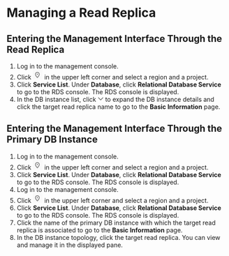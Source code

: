 # Managing a Read Replica<a name="rds_11_0015"></a>

## Entering the Management Interface Through the Read Replica<a name="section9490463201742"></a>

1.  Log in to the management console.
2.  Click  ![](figures/region.png)  in the upper left corner and select a region and a project.
3.  Click  **Service List**. Under  **Database**, click  **Relational Database Service**  to go to the RDS console. The RDS console is displayed.
4.  In the DB instance list, click  ![](figures/xiala.png)  to expand the DB instance details and click the target read replica name to go to the  **Basic Information**  page.

## Entering the Management Interface Through the Primary DB Instance<a name="section53740355201937"></a>

1.  Log in to the management console.
2.  Click  ![](figures/region.png)  in the upper left corner and select a region and a project.
3.  Click  **Service List**. Under  **Database**, click  **Relational Database Service**  to go to the RDS console. The RDS console is displayed.
4.  Log in to the management console.
5.  Click  ![](figures/region.png)  in the upper left corner and select a region and a project.
6.  Click  **Service List**. Under  **Database**, click  **Relational Database Service**  to go to the RDS console. The RDS console is displayed.
7.  Click the name of the primary DB instance with which the target read replica is associated to go to the  **Basic Information**  page.
8.  In the DB instance topology, click the target read replica. You can view and manage it in the displayed pane.

